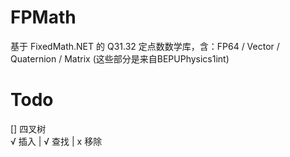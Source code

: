 # FPMath
基于 FixedMath.NET 的 Q31.32 定点数数学库，含：FP64 / Vector / Quaternion / Matrix (这些部分是来自BEPUPhysics1int)

# Todo
[] 四叉树  
√ 插入 | √ 查找 | x 移除